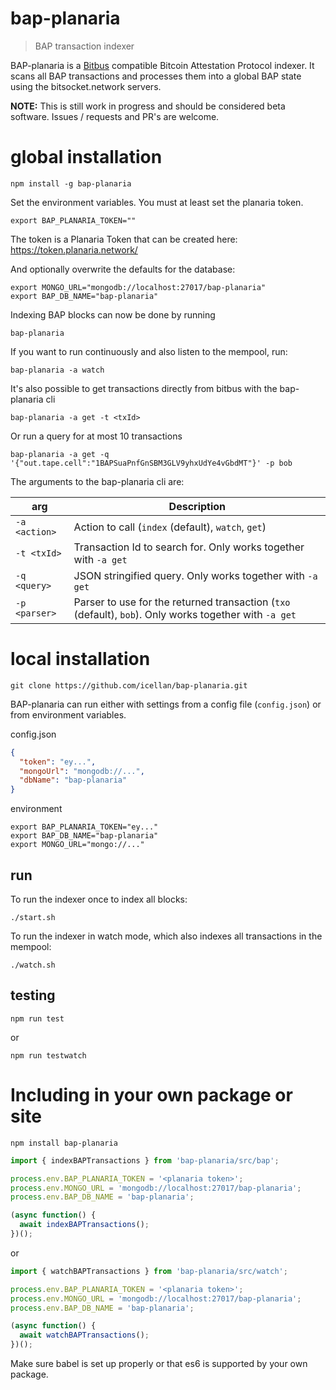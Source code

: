 # bap-planaria
> BAP transaction indexer

BAP-planaria is a [Bitbus](https://docs.bitbus.network/) compatible Bitcoin Attestation Protocol indexer. It scans all BAP transactions and processes them into a global BAP state using the bitsocket.network servers.

**NOTE:** This is still work in progress and should be considered beta software. Issues / requests and PR's are welcome.

# global installation

```shell
npm install -g bap-planaria
```

Set the environment variables. You must at least set the planaria token.

```shell
export BAP_PLANARIA_TOKEN=""
```

The token is a Planaria Token that can be created here: https://token.planaria.network/

And optionally overwrite the defaults for the database:

```shell
export MONGO_URL="mongodb://localhost:27017/bap-planaria"
export BAP_DB_NAME="bap-planaria"
```

Indexing BAP blocks can now be done by running

```shell
bap-planaria
```

If you want to run continuously and also listen to the mempool, run:

```shell
bap-planaria -a watch
```

It's also possible to get transactions directly from bitbus with the bap-planaria cli

```shell
bap-planaria -a get -t <txId>
```

Or run a query for at most 10 transactions

```shell
bap-planaria -a get -q '{"out.tape.cell":"1BAPSuaPnfGnSBM3GLV9yhxUdYe4vGbdMT"}' -p bob
```

The arguments to the bap-planaria cli are:

| arg             | Description                                                                                            |
| --------------- |------------------------------------------------------------------------------------------------------- |
| `-a <action>`   | Action to call (`index` (default), `watch`, `get`)                                                     |
| `-t <txId>`     | Transaction Id to search for. Only works together with `-a get`                                        |
| `-q <query>`    | JSON stringified query. Only works together with `-a get`                                              |
| `-p <parser>`   | Parser to use for the returned transaction (`txo` (default), `bob`). Only works together with `-a get` |

# local installation

```
git clone https://github.com/icellan/bap-planaria.git
```

BAP-planaria can run either with settings from a config file (`config.json`) or from environment variables.

config.json
```json
{
  "token": "ey...",
  "mongoUrl": "mongodb://...",
  "dbName": "bap-planaria"
}
```

environment
```shell
export BAP_PLANARIA_TOKEN="ey..."
export BAP_DB_NAME="bap-planaria"
export MONGO_URL="mongo://..."
```

## run

To run the indexer once to index all blocks:

```shell
./start.sh
```

To run the indexer in watch mode, which also indexes all transactions in the mempool:

```shell
./watch.sh
```

## testing 

```shell
npm run test
```
or

```shell
npm run testwatch
```

# Including in your own package or site

```
npm install bap-planaria
```

```javascript
import { indexBAPTransactions } from 'bap-planaria/src/bap';

process.env.BAP_PLANARIA_TOKEN = '<planaria token>';
process.env.MONGO_URL = 'mongodb://localhost:27017/bap-planaria';
process.env.BAP_DB_NAME = 'bap-planaria';

(async function() {
  await indexBAPTransactions();
})();
```

or

```javascript
import { watchBAPTransactions } from 'bap-planaria/src/watch';

process.env.BAP_PLANARIA_TOKEN = '<planaria token>';
process.env.MONGO_URL = 'mongodb://localhost:27017/bap-planaria';
process.env.BAP_DB_NAME = 'bap-planaria';

(async function() {
  await watchBAPTransactions();
})();
```

Make sure babel is set up properly or that es6 is supported by your own package.
